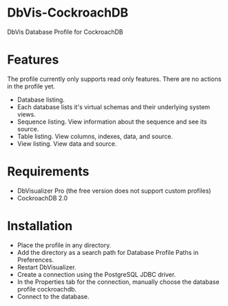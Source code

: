 DbVis-CockroachDB
=======================

DbVis Database Profile for CockroachDB

Features
============
The profile currently only supports read only features.  There are no actions in the profile yet.

- Database listing.
- Each database lists it's virtual schemas and their underlying system views.
- Sequence listing.  View information about the sequence and see its source.
- Table listing.  View columns, indexes, data, and source.
- View listing.  View data and source.

Requirements
============

* DbVisualizer Pro (the free version does not support custom profiles) 
* CockroachDB 2.0

Installation
============
- Place the profile in any directory.
- Add the directory as a search path for Database Profile Paths in Preferences.
- Restart DbVisualizer.
- Create a connection using the PostgreSQL JDBC driver.
- In the Properties tab for the connection, manually choose the database profile cockroachdb.
- Connect to the database.